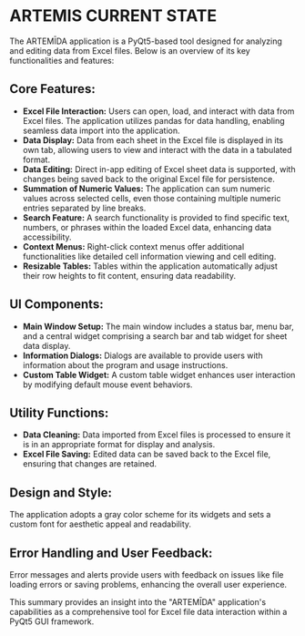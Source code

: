 

<h1>ARTEMIS CURRENT STATE</h1>

<p>The ARTEMĪDA application is a PyQt5-based tool designed for analyzing and editing data from Excel files. Below is an overview of its key functionalities and features:</p>

<h2>Core Features:</h2>
<ul>
    <li><strong>Excel File Interaction:</strong> Users can open, load, and interact with data from Excel files. The application utilizes pandas for data handling, enabling seamless data import into the application.</li>
    <li><strong>Data Display:</strong> Data from each sheet in the Excel file is displayed in its own tab, allowing users to view and interact with the data in a tabulated format.</li>
    <li><strong>Data Editing:</strong> Direct in-app editing of Excel sheet data is supported, with changes being saved back to the original Excel file for persistence.</li>
    <li><strong>Summation of Numeric Values:</strong> The application can sum numeric values across selected cells, even those containing multiple numeric entries separated by line breaks.</li>
    <li><strong>Search Feature:</strong> A search functionality is provided to find specific text, numbers, or phrases within the loaded Excel data, enhancing data accessibility.</li>
    <li><strong>Context Menus:</strong> Right-click context menus offer additional functionalities like detailed cell information viewing and cell editing.</li>
    <li><strong>Resizable Tables:</strong> Tables within the application automatically adjust their row heights to fit content, ensuring data readability.</li>
</ul>

<h2>UI Components:</h2>
<ul>
    <li><strong>Main Window Setup:</strong> The main window includes a status bar, menu bar, and a central widget comprising a search bar and tab widget for sheet data display.</li>
    <li><strong>Information Dialogs:</strong> Dialogs are available to provide users with information about the program and usage instructions.</li>
    <li><strong>Custom Table Widget:</strong> A custom table widget enhances user interaction by modifying default mouse event behaviors.</li>
</ul>

<h2>Utility Functions:</h2>
<ul>
    <li><strong>Data Cleaning:</strong> Data imported from Excel files is processed to ensure it is in an appropriate format for display and analysis.</li>
    <li><strong>Excel File Saving:</strong> Edited data can be saved back to the Excel file, ensuring that changes are retained.</li>
</ul>

<h2>Design and Style:</h2>
<p>The application adopts a gray color scheme for its widgets and sets a custom font for aesthetic appeal and readability.</p>

<h2>Error Handling and User Feedback:</h2>
<p>Error messages and alerts provide users with feedback on issues like file loading errors or saving problems, enhancing the overall user experience.</p>

<p>This summary provides an insight into the "ARTEMĪDA" application's capabilities as a comprehensive tool for Excel file data interaction within a PyQt5 GUI framework.</p>

</body>
</html>
